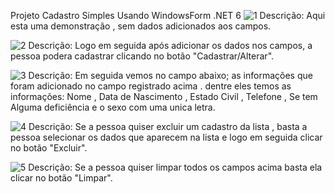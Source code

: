 Projeto Cadastro Simples Usando WindowsForm .NET 6
![1](https://github.com/falkAnonymous/CadastroWinform/assets/107887516/d23e4870-e696-4b83-abe6-d2726a32a337)
Descrição: Aqui esta uma demonstração , sem dados adicionados aos campos.

![2](https://github.com/falkAnonymous/CadastroWinform/assets/107887516/1683d28b-7d88-4dff-b946-e0d44c910361)
Descrição: Logo em seguida após adicionar os dados nos campos, a pessoa podera cadastrar clicando no botão "Cadastrar/Alterar".

![3](https://github.com/falkAnonymous/CadastroWinform/assets/107887516/204838ec-d682-46b3-a809-61fbe08a7cbe)
Descrição: Em seguida vemos no campo abaixo; as informações que foram adicionado no campo registrado acima . 
dentre eles temos as informações: Nome , Data de Nascimento , Estado Civil , Telefone , Se tem Alguma deficiência e o sexo com uma unica letra.

![4](https://github.com/falkAnonymous/CadastroWinform/assets/107887516/9c8eacb1-bbec-4711-a14a-c1f61b40db29)
Descrição: Se a pessoa quiser excluir um cadastro da lista , basta a pessoa selecionar os dados que aparecem na lista e logo em seguida clicar no botão "Excluir".

![5](https://github.com/falkAnonymous/CadastroWinform/assets/107887516/42a718f0-543c-4ad2-9289-16689fbd34f8)
Descrição: Se a pessoa quiser limpar todos os campos acima basta ela clicar no botão "Limpar".
